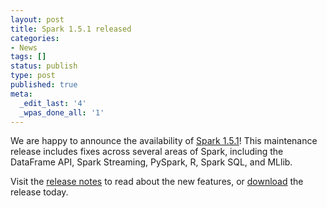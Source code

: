 ```yaml
---
layout: post
title: Spark 1.5.1 released
categories:
- News
tags: []
status: publish
type: post
published: true
meta:
  _edit_last: '4'
  _wpas_done_all: '1'
---
```

We are happy to announce the availability of <a href="{{site.baseurl}}/releases/spark-release-1-5-1.html" title="Spark Release 1.5.1">Spark 1.5.1</a>! This maintenance release includes fixes across several areas of Spark, including the DataFrame API, Spark Streaming, PySpark, R, Spark SQL, and MLlib.

Visit the <a href="{{site.baseurl}}/releases/spark-release-1-5-1.html" title="Spark Release 1.5.1">release notes</a> to read about the new features, or <a href="{{site.baseurl}}/downloads.html">download</a> the release today.
